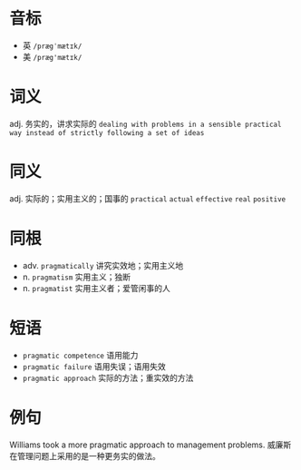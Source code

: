 # 音标

- 英 `/prægˈmætɪk/`
- 美 `/præg'mætɪk/`

# 词义

adj. 务实的，讲求实际的
`dealing with problems in a sensible practical way instead of strictly following a set of ideas`

# 同义

adj. 实际的；实用主义的；国事的
`practical` `actual` `effective` `real` `positive`

# 同根

- adv. `pragmatically` 讲究实效地；实用主义地
- n. `pragmatism` 实用主义；独断
- n. `pragmatist` 实用主义者；爱管闲事的人

# 短语

- `pragmatic competence` 语用能力
- `pragmatic failure` 语用失误；语用失效
- `pragmatic approach` 实际的方法；重实效的方法

# 例句

Williams took a more pragmatic approach to management problems.
威廉斯在管理问题上采用的是一种更务实的做法。


